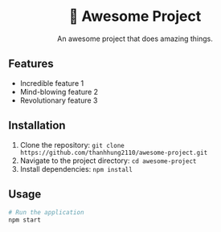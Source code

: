 <h1 align="center">🚀 Awesome Project</h1>

<p align="center">
  An awesome project that does amazing things.
</p>

## Features

- Incredible feature 1
- Mind-blowing feature 2
- Revolutionary feature 3

## Installation

1. Clone the repository: `git clone https://github.com/thanhhung2110/awesome-project.git`
2. Navigate to the project directory: `cd awesome-project`
3. Install dependencies: `npm install`

## Usage

```bash
# Run the application
npm start
